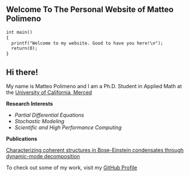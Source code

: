 ## Welcome To The Personal Website of Matteo Polimeno
```markdown
int main()
{
  printf("Welcome to my website. Good to have you here!\n");
  return(0);
}
```
## Hi there!
My name is Matteo Polimeno and I am a Ph.D. Student in Applied Math at the 
[University of California, Merced](https://appliedmath.ucmerced.edu/graduate-students)

**Research Interests**

- _Partial Differential Equations_
- _Stochastic Modeling_
- _Scientific and High Performance Computing_

**Publications**

[Characterizing coherent structures in Bose-Einstein condensates through dynamic-mode decomposition](https://journals.aps.org/pre/abstract/10.1103/PhysRevE.99.062215)

To check out some of my work, visit my [GitHub Profile](https://github.com/mpolimeno)
